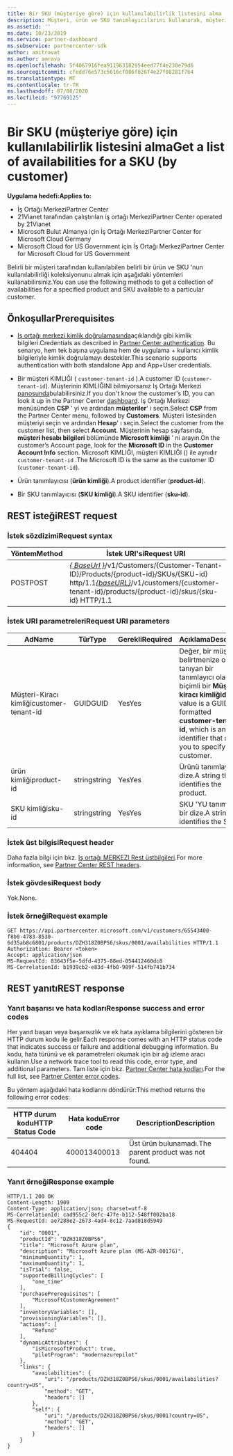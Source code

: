 ```yaml
---
title: Bir SKU (müşteriye göre) için kullanılabilirlik listesini alma
description: Müşteri, ürün ve SKU tanımlayıcılarını kullanarak, müşteri tarafından belirtilen ürün ve SKU için bir kullanılabilirlik koleksiyonu edinebilirsiniz.
ms.assetid: ''
ms.date: 10/23/2019
ms.service: partner-dashboard
ms.subservice: partnercenter-sdk
author: amitravat
ms.author: amrava
ms.openlocfilehash: 5f4067916fea911963182954eed77f4e230e79d6
ms.sourcegitcommit: cfedd76e573c5616cf006f826f4e27f08281f7b4
ms.translationtype: MT
ms.contentlocale: tr-TR
ms.lasthandoff: 07/08/2020
ms.locfileid: "97769125"
---
```

# <a name="get-a-list-of-availabilities-for-a-sku-by-customer"></a><span data-ttu-id="a5241-103">Bir SKU (müşteriye göre) için kullanılabilirlik listesini alma</span><span class="sxs-lookup"><span data-stu-id="a5241-103">Get a list of availabilities for a SKU (by customer)</span></span>

<span data-ttu-id="a5241-104">**Uygulama hedefi:**</span><span class="sxs-lookup"><span data-stu-id="a5241-104">**Applies to:**</span></span>

- <span data-ttu-id="a5241-105">İş Ortağı Merkezi</span><span class="sxs-lookup"><span data-stu-id="a5241-105">Partner Center</span></span>
- <span data-ttu-id="a5241-106">21Vianet tarafından çalıştırılan iş ortağı Merkezi</span><span class="sxs-lookup"><span data-stu-id="a5241-106">Partner Center operated by 21Vianet</span></span>
- <span data-ttu-id="a5241-107">Microsoft Bulut Almanya için İş Ortağı Merkezi</span><span class="sxs-lookup"><span data-stu-id="a5241-107">Partner Center for Microsoft Cloud Germany</span></span>
- <span data-ttu-id="a5241-108">Microsoft Cloud for US Government için İş Ortağı Merkezi</span><span class="sxs-lookup"><span data-stu-id="a5241-108">Partner Center for Microsoft Cloud for US Government</span></span>

<span data-ttu-id="a5241-109">Belirli bir müşteri tarafından kullanılabilen belirli bir ürün ve SKU 'nun kullanılabilirliği koleksiyonunu almak için aşağıdaki yöntemleri kullanabilirsiniz.</span><span class="sxs-lookup"><span data-stu-id="a5241-109">You can use the following methods to get a collection of availabilities for a specified product and SKU available to a particular customer.</span></span>

## <a name="prerequisites"></a><span data-ttu-id="a5241-110">Önkoşullar</span><span class="sxs-lookup"><span data-stu-id="a5241-110">Prerequisites</span></span>

- <span data-ttu-id="a5241-111">[Iş ortağı merkezi kimlik doğrulamasında](partner-center-authentication.md)açıklandığı gibi kimlik bilgileri.</span><span class="sxs-lookup"><span data-stu-id="a5241-111">Credentials as described in [Partner Center authentication](partner-center-authentication.md).</span></span> <span data-ttu-id="a5241-112">Bu senaryo, hem tek başına uygulama hem de uygulama + kullanıcı kimlik bilgileriyle kimlik doğrulamayı destekler.</span><span class="sxs-lookup"><span data-stu-id="a5241-112">This scenario supports authentication with both standalone App and App+User credentials.</span></span>

- <span data-ttu-id="a5241-113">Bir müşteri KIMLIĞI ( `customer-tenant-id` ).</span><span class="sxs-lookup"><span data-stu-id="a5241-113">A customer ID (`customer-tenant-id`).</span></span> <span data-ttu-id="a5241-114">Müşterinin KIMLIĞINI bilmiyorsanız Iş Ortağı Merkezi [panosunda](https://partner.microsoft.com/dashboard)bulabilirsiniz.</span><span class="sxs-lookup"><span data-stu-id="a5241-114">If you don't know the customer's ID, you can look it up in the Partner Center [dashboard](https://partner.microsoft.com/dashboard).</span></span> <span data-ttu-id="a5241-115">Iş Ortağı Merkezi menüsünden **CSP** ' yi ve ardından **müşteriler**' i seçin.</span><span class="sxs-lookup"><span data-stu-id="a5241-115">Select **CSP** from the Partner Center menu, followed by **Customers**.</span></span> <span data-ttu-id="a5241-116">Müşteri listesinden müşteriyi seçin ve ardından **Hesap**' ı seçin.</span><span class="sxs-lookup"><span data-stu-id="a5241-116">Select the customer from the customer list, then select **Account**.</span></span> <span data-ttu-id="a5241-117">Müşterinin hesap sayfasında, **müşteri hesabı bilgileri** bölümünde **Microsoft kimliği** ' ni arayın.</span><span class="sxs-lookup"><span data-stu-id="a5241-117">On the customer’s Account page, look for the **Microsoft ID** in the **Customer Account Info** section.</span></span> <span data-ttu-id="a5241-118">Microsoft KIMLIĞI, müşteri KIMLIĞI () ile aynıdır `customer-tenant-id` .</span><span class="sxs-lookup"><span data-stu-id="a5241-118">The Microsoft ID is the same as the customer ID  (`customer-tenant-id`).</span></span>

- <span data-ttu-id="a5241-119">Ürün tanımlayıcısı (**ürün kimliği**).</span><span class="sxs-lookup"><span data-stu-id="a5241-119">A product identifier (**product-id**).</span></span>

- <span data-ttu-id="a5241-120">Bir SKU tanımlayıcısı (**SKU kimliği**).</span><span class="sxs-lookup"><span data-stu-id="a5241-120">A SKU identifier (**sku-id**).</span></span>

## <a name="rest-request"></a><span data-ttu-id="a5241-121">REST isteği</span><span class="sxs-lookup"><span data-stu-id="a5241-121">REST request</span></span>

### <a name="request-syntax"></a><span data-ttu-id="a5241-122">İstek sözdizimi</span><span class="sxs-lookup"><span data-stu-id="a5241-122">Request syntax</span></span>

| <span data-ttu-id="a5241-123">Yöntem</span><span class="sxs-lookup"><span data-stu-id="a5241-123">Method</span></span> | <span data-ttu-id="a5241-124">İstek URI'si</span><span class="sxs-lookup"><span data-stu-id="a5241-124">Request URI</span></span>                                                                                                                 |
|--------|-----------------------------------------------------------------------------------------------------------------------------|
| <span data-ttu-id="a5241-125">POST</span><span class="sxs-lookup"><span data-stu-id="a5241-125">POST</span></span>   | <span data-ttu-id="a5241-126">[*\{ BaseUrl \}*](partner-center-rest-urls.md)/v1/Customers/{Customer-Tenant-ID}/Products/{product-id}/SKUs/{SKU-id} http/1.1</span><span class="sxs-lookup"><span data-stu-id="a5241-126">[*\{baseURL\}*](partner-center-rest-urls.md)/v1/customers/{customer-tenant-id}/products/{product-id}/skus/{sku-id} HTTP/1.1</span></span> |

### <a name="request-uri-parameters"></a><span data-ttu-id="a5241-127">İstek URI parametreleri</span><span class="sxs-lookup"><span data-stu-id="a5241-127">Request URI parameters</span></span>

| <span data-ttu-id="a5241-128">Ad</span><span class="sxs-lookup"><span data-stu-id="a5241-128">Name</span></span>               | <span data-ttu-id="a5241-129">Tür</span><span class="sxs-lookup"><span data-stu-id="a5241-129">Type</span></span> | <span data-ttu-id="a5241-130">Gerekli</span><span class="sxs-lookup"><span data-stu-id="a5241-130">Required</span></span> | <span data-ttu-id="a5241-131">Açıklama</span><span class="sxs-lookup"><span data-stu-id="a5241-131">Description</span></span>                                                                                 |
|--------------------|------|----------|---------------------------------------------------------------------------------------------|
| <span data-ttu-id="a5241-132">Müşteri-Kiracı kimliği</span><span class="sxs-lookup"><span data-stu-id="a5241-132">customer-tenant-id</span></span> | <span data-ttu-id="a5241-133">GUID</span><span class="sxs-lookup"><span data-stu-id="a5241-133">GUID</span></span> | <span data-ttu-id="a5241-134">Yes</span><span class="sxs-lookup"><span data-stu-id="a5241-134">Yes</span></span> | <span data-ttu-id="a5241-135">Değer, bir müşteriyi belirtmenize olanak tanıyan bir tanımlayıcı olan GUID biçimli bir **Müşteri-kiracı kimliğidir**.</span><span class="sxs-lookup"><span data-stu-id="a5241-135">The value is a GUID-formatted **customer-tenant-id**, which is an identifier that allows you to specify a customer.</span></span> |
| <span data-ttu-id="a5241-136">ürün kimliği</span><span class="sxs-lookup"><span data-stu-id="a5241-136">product-id</span></span> | <span data-ttu-id="a5241-137">string</span><span class="sxs-lookup"><span data-stu-id="a5241-137">string</span></span> | <span data-ttu-id="a5241-138">Yes</span><span class="sxs-lookup"><span data-stu-id="a5241-138">Yes</span></span> | <span data-ttu-id="a5241-139">Ürünü tanımlayan bir dize.</span><span class="sxs-lookup"><span data-stu-id="a5241-139">A string that identifies the product.</span></span> |
| <span data-ttu-id="a5241-140">SKU kimliği</span><span class="sxs-lookup"><span data-stu-id="a5241-140">sku-id</span></span> | <span data-ttu-id="a5241-141">string</span><span class="sxs-lookup"><span data-stu-id="a5241-141">string</span></span> | <span data-ttu-id="a5241-142">Yes</span><span class="sxs-lookup"><span data-stu-id="a5241-142">Yes</span></span> | <span data-ttu-id="a5241-143">SKU 'YU tanımlayan bir dize.</span><span class="sxs-lookup"><span data-stu-id="a5241-143">A string that identifies the SKU.</span></span> |

### <a name="request-header"></a><span data-ttu-id="a5241-144">İstek üst bilgisi</span><span class="sxs-lookup"><span data-stu-id="a5241-144">Request header</span></span>

<span data-ttu-id="a5241-145">Daha fazla bilgi için bkz. [Iş ortağı MERKEZI Rest üstbilgileri](headers.md).</span><span class="sxs-lookup"><span data-stu-id="a5241-145">For more information, see [Partner Center REST headers](headers.md).</span></span>

### <a name="request-body"></a><span data-ttu-id="a5241-146">İstek gövdesi</span><span class="sxs-lookup"><span data-stu-id="a5241-146">Request body</span></span>

<span data-ttu-id="a5241-147">Yok.</span><span class="sxs-lookup"><span data-stu-id="a5241-147">None.</span></span>

### <a name="request-example"></a><span data-ttu-id="a5241-148">İstek örneği</span><span class="sxs-lookup"><span data-stu-id="a5241-148">Request example</span></span>

```http
GET https://api.partnercenter.microsoft.com/v1/customers/65543400-f8b0-4783-8530-6d35ab8c6801/products/DZH318Z0BPS6/skus/0001/availabilities HTTP/1.1
Authorization: Bearer <token>
Accept: application/json
MS-RequestId: 83643f5e-5dfd-4375-88ed-054412460dc8
MS-CorrelationId: b1939cb2-e83d-4fb0-989f-514fb741b734
```

## <a name="rest-response"></a><span data-ttu-id="a5241-149">REST yanıtı</span><span class="sxs-lookup"><span data-stu-id="a5241-149">REST response</span></span>

### <a name="response-success-and-error-codes"></a><span data-ttu-id="a5241-150">Yanıt başarısı ve hata kodları</span><span class="sxs-lookup"><span data-stu-id="a5241-150">Response success and error codes</span></span>

<span data-ttu-id="a5241-151">Her yanıt başarı veya başarısızlık ve ek hata ayıklama bilgilerini gösteren bir HTTP durum kodu ile gelir.</span><span class="sxs-lookup"><span data-stu-id="a5241-151">Each response comes with an HTTP status code that indicates success or failure and additional debugging information.</span></span> <span data-ttu-id="a5241-152">Bu kodu, hata türünü ve ek parametreleri okumak için bir ağ izleme aracı kullanın.</span><span class="sxs-lookup"><span data-stu-id="a5241-152">Use a network trace tool to read this code, error type, and additional parameters.</span></span> <span data-ttu-id="a5241-153">Tam liste için bkz. [Partner Center hata kodları](error-codes.md).</span><span class="sxs-lookup"><span data-stu-id="a5241-153">For the full list, see [Partner Center error codes](error-codes.md).</span></span>

<span data-ttu-id="a5241-154">Bu yöntem aşağıdaki hata kodlarını döndürür:</span><span class="sxs-lookup"><span data-stu-id="a5241-154">This method returns the following error codes:</span></span>

| <span data-ttu-id="a5241-155">HTTP durum kodu</span><span class="sxs-lookup"><span data-stu-id="a5241-155">HTTP Status Code</span></span> | <span data-ttu-id="a5241-156">Hata kodu</span><span class="sxs-lookup"><span data-stu-id="a5241-156">Error code</span></span> | <span data-ttu-id="a5241-157">Description</span><span class="sxs-lookup"><span data-stu-id="a5241-157">Description</span></span> |
|------------------|------------|-------------|
| <span data-ttu-id="a5241-158">404</span><span class="sxs-lookup"><span data-stu-id="a5241-158">404</span></span> | <span data-ttu-id="a5241-159">400013</span><span class="sxs-lookup"><span data-stu-id="a5241-159">400013</span></span> | <span data-ttu-id="a5241-160">Üst ürün bulunamadı.</span><span class="sxs-lookup"><span data-stu-id="a5241-160">The parent product was not found.</span></span> |

### <a name="response-example"></a><span data-ttu-id="a5241-161">Yanıt örneği</span><span class="sxs-lookup"><span data-stu-id="a5241-161">Response example</span></span>

```http
HTTP/1.1 200 OK
Content-Length: 1909
Content-Type: application/json; charset=utf-8
MS-CorrelationId: cad955c2-8efc-47fe-b112-548ff002ba18
MS-RequestId: ae7288e2-2673-4ad4-8c12-7aad818d5949
{
    "id": "0001",
    "productId": "DZH318Z0BPS6",
    "title": "Microsoft Azure plan",
    "description": "Microsoft Azure plan (MS-AZR-0017G)",
    "minimumQuantity": 1,
    "maximumQuantity": 1,
    "isTrial": false,
    "supportedBillingCycles": [
        "one_time"
    ],
    "purchasePrerequisites": [
        "MicrosoftCustomerAgreement"
    ],
    "inventoryVariables": [],
    "provisioningVariables": [],
    "actions": [
        "Refund"
    ],
    "dynamicAttributes": {
        "isMicrosoftProduct": true,
        "pilotProgram": "modernazurepilot"
    },
    "links": {
        "availabilities": {
            "uri": "/products/DZH318Z0BPS6/skus/0001/availabilities?country=US",
            "method": "GET",
            "headers": []
        },
        "self": {
            "uri": "/products/DZH318Z0BPS6/skus/0001?country=US",
            "method": "GET",
            "headers": []
        }
    }
}
```
